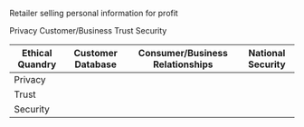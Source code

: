 Retailer selling personal information for profit

Privacy
Customer/Business Trust
Security


|Ethical Quandry|Customer Database|Consumer/Business Relationships|National Security|
|---------------|----------------|----------------|----------------|
|Privacy        |                |                |                |
|Trust          |                |                |                |
|Security       |                |                |                |
